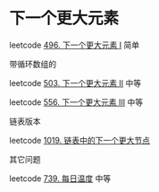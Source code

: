 # 下一个更大元素



leetcode [496. 下一个更大元素 I](https://leetcode-cn.com/problems/next-greater-element-i/) 简单



带循环数组的

leetcode [503. 下一个更大元素 II](https://leetcode-cn.com/problems/next-greater-element-ii/) 中等



leetcode [556. 下一个更大元素 III](https://leetcode-cn.com/problems/next-greater-element-iii/) 中等



链表版本

leetcode [1019. 链表中的下一个更大节点](https://leetcode-cn.com/problems/next-greater-node-in-linked-list/)



其它问题

leetcode [739. 每日温度](https://leetcode-cn.com/problems/daily-temperatures/) 中等

